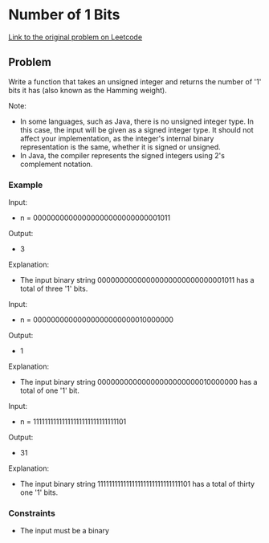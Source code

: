 # Number of 1 Bits

[Link to the original problem on Leetcode](https://leetcode.com/problems/number-of-1-bits/)

## Problem

Write a function that takes an unsigned integer and returns the number of '1' bits it has (also known as the Hamming weight).

Note:
- In some languages, such as Java, there is no unsigned integer type. In this case, the input will be given as a signed integer type. It should not affect your implementation, as the integer's internal binary representation is the same, whether it is signed or unsigned.
- In Java, the compiler represents the signed integers using 2's complement notation.

### Example

Input: 
- n = 00000000000000000000000000001011

Output: 
- 3

Explanation: 
- The input binary string 00000000000000000000000000001011 has a total of three '1' bits.

Input:
- n = 00000000000000000000000010000000

Output:
- 1

Explanation:
- The input binary string 00000000000000000000000010000000 has a total of one '1' bit.

Input:
- n = 11111111111111111111111111111101

Output:
- 31

Explanation:
- The input binary string 11111111111111111111111111111101 has a total of thirty one '1' bits.

### Constraints
- The input must be a binary
